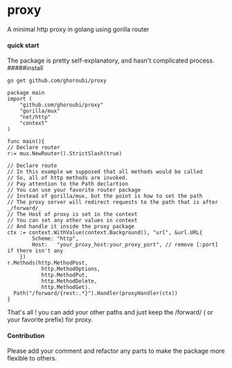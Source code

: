 # proxy
A minimal http proxy in golang using gorilla router
#### quick start
The package is pretty self-explanatory, and hasn't complicated process.
#####install
```
go get github.com/ghoroubi/proxy
```   

```
package main
import (
    "github.com/ghoroubi/proxy"
    "gorilla/mux"
    "net/http"
    "context"
)

func main(){
// Declare router    
r:= mux.NewRouter().StrictSlash(true)
    
// Declare route
// In this example we supposed that all methods would be called
// So, all of http methods are invoked.
// Pay attention to the Path declartion
// You can use your favorite router package
// Instead of gorilla/mux, but the point is how to set the path
// The proxy server will redirect requests to the path that is after _/forward/_
// The Host of proxy is set in the context
// You can set any other values in context
// And handle it inside the proxy package  
ctx := context.WithValue(context.Background(), "url", &url.URL{
		Scheme: "http",
		Host:   "your_proxy_host:your_proxy_port", // remove [:port] if there isn't any
	})
r.Methods(http.MethodPost,
           http.MethodOptions,
           http.MethodPut,
           http.MethodDelete,
           http.MethodGet).
  Path("/forward/{rest:.*}").Handler(proxyHandler(ctx))
}
```

That's all ! you can add your other paths and just keep the /forward/ ( or your favorite prefix) for proxy. 
 
 #### Contribution
 Please add your comment and refactor any parts to make the package more flexible to others.
